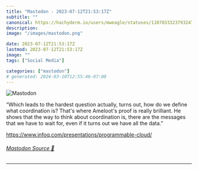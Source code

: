 ```yaml
---
title: "Mastodon - 2023-07-12T21:53:17Z"
subtitle: ""
canonical: https://hachyderm.io/users/mweagle/statuses/110703332379324749
description:
image: "/images/mastodon.png"

date: 2023-07-12T21:53:17Z
lastmod: 2023-07-12T21:53:17Z
image: ""
tags: ["Social Media"]

categories: ["mastodon"]
# generated: 2024-03-10T12:55:46-07:00
---
```

![Mastodon](/images/mastodon.png)

<p>“Which leads to the hardest question actually, turns out, how do we define what coordination is? That&#39;s where Ameloot&#39;s proof is really brilliant. He shows that the way to think about coordination is, there are the messages that we have to wait for, even if it turns out we have all the data.”</p><p><a href="https://www.infoq.com/presentations/programmable-cloud/" target="_blank" rel="nofollow noopener noreferrer" translate="no"><span class="invisible">https://www.</span><span class="ellipsis">infoq.com/presentations/progra</span><span class="invisible">mmable-cloud/</span></a></p>


###### [Mastodon Source 🐘](https://hachyderm.io/@mweagle/110703332379324749)

___
